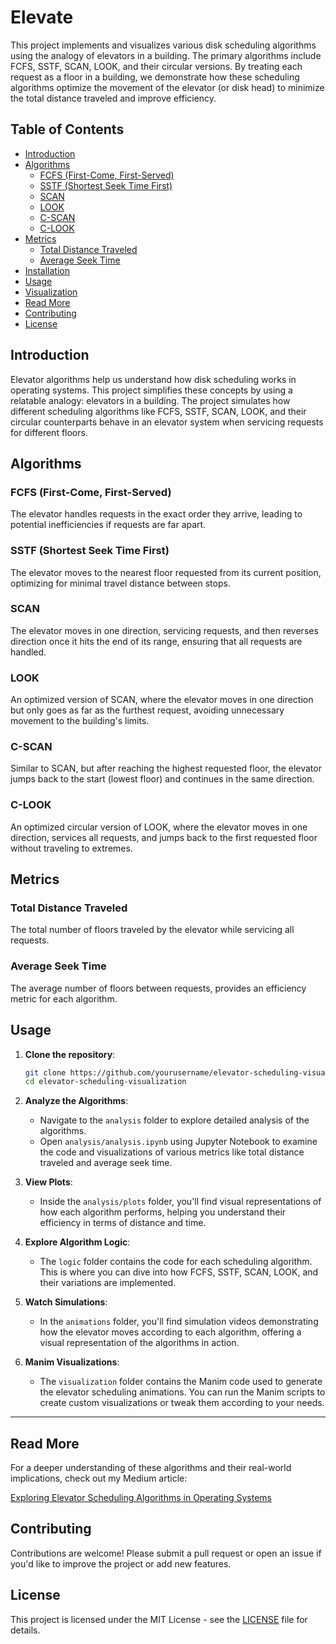 # Elevate

This project implements and visualizes various disk scheduling algorithms using the analogy of elevators in a building. The primary algorithms include FCFS, SSTF, SCAN, LOOK, and their circular versions. By treating each request as a floor in a building, we demonstrate how these scheduling algorithms optimize the movement of the elevator (or disk head) to minimize the total distance traveled and improve efficiency.

## Table of Contents

- [Introduction](#introduction)
- [Algorithms](#algorithms)
  - [FCFS (First-Come, First-Served)](#fcfs-first-come-first-served)
  - [SSTF (Shortest Seek Time First)](#sstf-shortest-seek-time-first)
  - [SCAN](#scan)
  - [LOOK](#look)
  - [C-SCAN](#c-scan)
  - [C-LOOK](#c-look)
- [Metrics](#metrics)
  - [Total Distance Traveled](#total-distance-traveled)
  - [Average Seek Time](#average-seek-time)
- [Installation](#installation)
- [Usage](#usage)
- [Visualization](#visualization)
- [Read More](#read-more)
- [Contributing](#contributing)
- [License](#license)

## Introduction

Elevator algorithms help us understand how disk scheduling works in operating systems. This project simplifies these concepts by using a relatable analogy: elevators in a building. The project simulates how different scheduling algorithms like FCFS, SSTF, SCAN, LOOK, and their circular counterparts behave in an elevator system when servicing requests for different floors.

## Algorithms

### FCFS (First-Come, First-Served)
The elevator handles requests in the exact order they arrive, leading to potential inefficiencies if requests are far apart.

### SSTF (Shortest Seek Time First)
The elevator moves to the nearest floor requested from its current position, optimizing for minimal travel distance between stops.

### SCAN
The elevator moves in one direction, servicing requests, and then reverses direction once it hits the end of its range, ensuring that all requests are handled.

### LOOK
An optimized version of SCAN, where the elevator moves in one direction but only goes as far as the furthest request, avoiding unnecessary movement to the building's limits.

### C-SCAN
Similar to SCAN, but after reaching the highest requested floor, the elevator jumps back to the start (lowest floor) and continues in the same direction.

### C-LOOK
An optimized circular version of LOOK, where the elevator moves in one direction, services all requests, and jumps back to the first requested floor without traveling to extremes.

## Metrics

### Total Distance Traveled
The total number of floors traveled by the elevator while servicing all requests.

### Average Seek Time
The average number of floors between requests, provides an efficiency metric for each algorithm.


## Usage

1. **Clone the repository**:
    ```bash
    git clone https://github.com/yourusername/elevator-scheduling-visualization.git
    cd elevator-scheduling-visualization
    ```

2. **Analyze the Algorithms**:
   - Navigate to the `analysis` folder to explore detailed analysis of the algorithms.
   - Open `analysis/analysis.ipynb` using Jupyter Notebook to examine the code and visualizations of various metrics like total distance traveled and average seek time.
   
3. **View Plots**:
   - Inside the `analysis/plots` folder, you'll find visual representations of how each algorithm performs, helping you understand their efficiency in terms of distance and time.

4. **Explore Algorithm Logic**:
   - The `logic` folder contains the code for each scheduling algorithm. This is where you can dive into how FCFS, SSTF, SCAN, LOOK, and their variations are implemented.

5. **Watch Simulations**:
   - In the `animations` folder, you'll find simulation videos demonstrating how the elevator moves according to each algorithm, offering a visual representation of the algorithms in action.

6. **Manim Visualizations**:
   - The `visualization` folder contains the Manim code used to generate the elevator scheduling animations. You can run the Manim scripts to create custom visualizations or tweak them according to your needs.

---



## Read More

For a deeper understanding of these algorithms and their real-world implications, check out my Medium article:

[Exploring Elevator Scheduling Algorithms in Operating Systems](https://medium.com/your-article-link)

## Contributing

Contributions are welcome! Please submit a pull request or open an issue if you'd like to improve the project or add new features.

## License

This project is licensed under the MIT License - see the [LICENSE](LICENSE) file for details.

